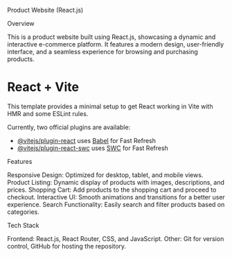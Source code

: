 
Product Website (React.js)

Overview

This is a product website built using React.js, showcasing a dynamic and interactive e-commerce platform. It features a modern design, user-friendly interface, and a seamless
experience for browsing and purchasing products.

# React + Vite

This template provides a minimal setup to get React working in Vite with HMR and some ESLint rules.

Currently, two official plugins are available:

- [@vitejs/plugin-react](https://github.com/vitejs/vite-plugin-react/blob/main/packages/plugin-react/README.md) uses [Babel](https://babeljs.io/) for Fast Refresh
- [@vitejs/plugin-react-swc](https://github.com/vitejs/vite-plugin-react-swc) uses [SWC](https://swc.rs/) for Fast Refresh

Features

Responsive Design: Optimized for desktop, tablet, and mobile views.
Product Listing: Dynamic display of products with images, descriptions, and prices.
Shopping Cart: Add products to the shopping cart and proceed to checkout.
Interactive UI: Smooth animations and transitions for a better user experience.
Search Functionality: Easily search and filter products based on categories.

Tech Stack

Frontend: React.js, React Router, CSS, and JavaScript.
Other: Git for version control, GitHub for hosting the repository.
